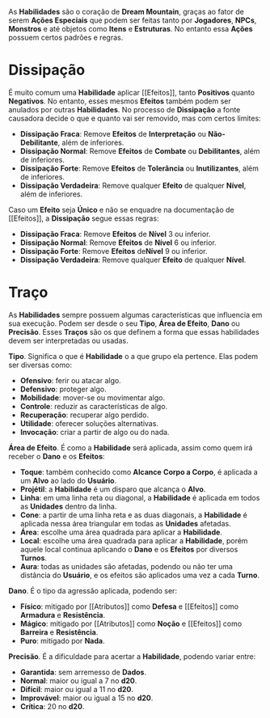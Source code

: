 As **Habilidades** são o coração de **Dream Mountain**, graças ao fator de serem **Ações Especiais** que podem ser feitas tanto por **Jogadores**, **NPCs**, **Monstros** e até objetos como **Itens** e **Estruturas**. No entanto essa **Ações** possuem certos padrões e regras.

# Dissipação

É muito comum uma **Habilidade** aplicar [[Efeitos]], tanto **Positivos** quanto **Negativos**. No entanto, esses mesmos **Efeitos** também podem ser anulados por outras **Habilidades**. No processo de **Dissipação** a fonte causadora decide o que e quanto vai ser removido, mas com certos limites:

* **Dissipação Fraca**: Remove **Efeitos** de **Interpretação** ou **Não-Debilitante**, além de inferiores.
* **Dissipação Normal**: Remove **Efeitos** de **Combate** ou **Debilitantes**, além de inferiores.
* **Dissipação Forte**: Remove **Efeitos** de **Tolerância** ou **Inutilizantes**, além de inferiores.
* **Dissipação Verdadeira**: Remove qualquer **Efeito** de qualquer **Nível**, além de inferiores.

Caso um **Efeito** seja **Único** e não se enquadre na documentação de [[Efeitos]], a **Dissipação** segue essas regras:

* **Dissipação Fraca**: Remove **Efeitos** de **Nível** 3 ou inferior.
* **Dissipação Normal**: Remove **Efeitos** de **Nível** 6 ou inferior.
* **Dissipação Forte**: Remove **Efeitos** de**Nível** 9 ou inferior.
* **Dissipação Verdadeira**: Remove qualquer **Efeito** de qualquer **Nível**.

# Traço

As **Habilidades** sempre possuem algumas características que influencia em sua execução. Podem ser desde o seu **Tipo**, **Área de Efeito**, **Dano** ou **Precisão**. Esses **Traços** são os que definem a forma que essas habilidades devem ser interpretadas ou usadas.

**Tipo**. Significa o que é **Habilidade** o a que grupo ela pertence. Elas podem ser diversas como:

* **Ofensivo**: ferir ou atacar algo.
* **Defensivo**: proteger algo.
* **Mobilidade**: mover-se ou movimentar algo.
* **Controle**: reduzir as características de algo.
* **Recuperação**: recuperar algo perdido.
* **Utilidade**: oferecer soluções alternativas.
* **Invocação**: criar a partir de algo ou do nada.

**Área de Efeito**. É como a **Habilidade** será aplicada, assim como quem irá receber o **Dano** e os **Efeitos**:

* **Toque**: também conhecido como **Alcance** **Corpo a Corpo**, é aplicada a um **Alvo** ao lado do **Usuário**.
* **Projétil**: a **Habilidade** é um disparo que alcança o **Alvo**.
* **Linha**: em uma linha reta ou diagonal, a **Habilidade** é aplicada em todos as **Unidades** dentro da linha.
* **Cone**: a partir de uma linha reta e as duas diagonais, a **Habilidade** é aplicada nessa área triangular em todas as **Unidades** afetadas.
* **Área**: escolhe uma área quadrada para aplicar a **Habilidade**.
* **Local**: escolhe uma área quadrada para aplicar a **Habilidade**, porém aquele local continua aplicando o **Dano** e os **Efeitos** por diversos **Turnos**.
* **Aura**: todas as unidades são afetadas, podendo ou não ter uma distância do **Usuário**, e os efeitos são aplicados uma vez a cada **Turno**.

**Dano**. É o tipo da agressão aplicada, podendo ser:

* **Físico**: mitigado por [[Atributos]] como **Defesa** e [[Efeitos]] como **Armadura** e **Resistência**.
* **Mágico**: mitigado por [[Atributos]] como **Noção** e [[Efeitos]] como **Barreira** e **Resistência**.
* **Puro**: mitigado por **Nada**.

**Precisão**. É a dificuldade para acertar a **Habilidade**, podendo variar entre:

* **Garantida**: sem arremesso de **Dados**.
* **Normal**: maior ou igual a 7 no **d20**.
* **Difícil**: maior ou igual a 11 no **d20**.
* **Improvável**: maior ou igual a 15 no **d20**.
* **Crítica**: 20 no **d20**.